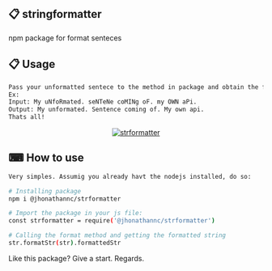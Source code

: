 ## 📋 stringformatter
npm package for format senteces

## 📋 Usage
```bash
Pass your unformatted sentece to the method in package and obtain the formatted sentence.
Ex: 
Input: My uNfoRmated. seNTeNe coMINg oF. my OWN aPi.
Output: My unformated. Sentence coming of. My own api.
Thats all!
```
<p align="center">
<a href="https://i.ibb.co/xLfh8TQ/strformatter.jpg"><img src="https://i.ibb.co/xLfh8TQ/strformatter.jpg" alt="strformatter" border="0"></a>
</p>

## ⌨ How to use

```bash
Very simples. Assumig you already havt the nodejs installed, do so: 

# Installing package
npm i @jhonathannc/strformatter

# Import the package in your js file:
const strformatter = require('@jhonathannc/strformatter')

# Calling the format method and getting the formatted string
str.formatStr(str).formattedStr
```

Like this package? Give a start. Regards.
